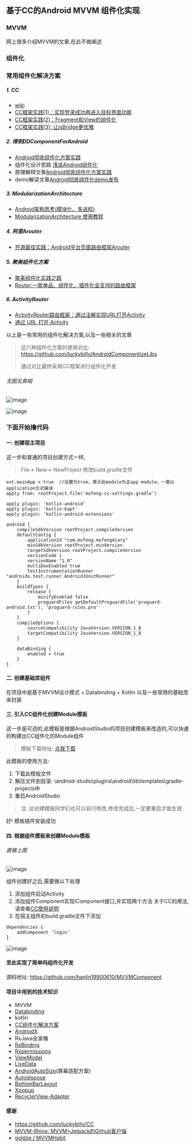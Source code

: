 ## 基于CC的Android MVVM 组件化实现
### MVVM
网上很多介绍MVVM的文章,在此不做阐述
### 组件化

### 常用组件化解决方案
##### 1. CC
- [wiki](https://github.com/luckybilly/CC/wiki)
- [CC框架实践(1)：实现登录成功再进入目标界面功能](https://github.com/luckybilly/CC/wiki/CC%E6%A1%86%E6%9E%B6%E5%AE%9E%E8%B7%B5(1)%EF%BC%9A%E5%AE%9E%E7%8E%B0%E7%99%BB%E5%BD%95%E6%88%90%E5%8A%9F%E5%86%8D%E8%BF%9B%E5%85%A5%E7%9B%AE%E6%A0%87%E7%95%8C%E9%9D%A2%E5%8A%9F%E8%83%BD)
- [CC框架实践(2)：Fragment和View的组件化](https://github.com/luckybilly/CC/wiki/CC%E6%A1%86%E6%9E%B6%E5%AE%9E%E8%B7%B5(2)%EF%BC%9AFragment%E5%92%8CView%E7%9A%84%E7%BB%84%E4%BB%B6%E5%8C%96)
- [CC框架实践(3): 让jsBridge更优雅](https://github.com/luckybilly/CC/wiki/CC%E6%A1%86%E6%9E%B6%E5%AE%9E%E8%B7%B5(3):-%E8%AE%A9jsBridge%E6%9B%B4%E4%BC%98%E9%9B%85)
##### 2. 得到DDComponentForAndroid
- [Android彻底组件化方案实践](https://www.jianshu.com/p/1b1d77f58e84)
- 组件化设计思路 [浅谈Android组件化](https://mp.weixin.qq.com/s/RAOjrpie214w0byRndczmg)
- 原理解释文章[Android彻底组件化方案实践](http://www.jianshu.com/p/1b1d77f58e84)
- demo解读文章[Android彻底组件化demo发布](http://www.jianshu.com/p/59822a7b2fad)
##### 3. ModularizationArchitecture
- [Android架构思考(模块化、多进程)](http://blog.spinytech.com/2016/12/28/android_modularization/)
- [ModularizationArchitecture 使用教程](http://blog.spinytech.com/2017/02/01/ma_get_start_cn/)
##### 4. 阿里Arouter
- [开源最佳实践：Android平台页面路由框架Arouter](https://yq.aliyun.com/articles/71687?spm=5176.100240.searchblog.7.8os9Go)
##### 5. 聚美组件化方案
- [聚美组件化实践之路](https://juejin.im/post/5a4b4425518825128654eef4)
- [Router:一款单品、组件化、插件化全支持的路由框架](https://juejin.im/post/5a37771f6fb9a0450e7636e0)
##### 6. ActivityRouter
- [ActivityRouter路由框架：通过注解实现URL打开Activity](https://joyrun.github.io/2016/08/01/ActivityRouter/)
- [通过 URL 打开 Activity](https://mzule.github.io/2016/04/11/%E9%80%9A%E8%BF%87URL%E6%89%93%E5%BC%80Activity/)

以上是一些常用的组件化解决方案,以及一些相关的文章

> 这六种组件化方案的使用对比:
> https://github.com/luckybilly/AndroidComponentizeLibs
> 
> 通过对比最终采用CC框架进行组件化开发

###### 无图无真相
![image](https://raw.githubusercontent.com/hanlin19900610/MVVMComponent/master/screen/create_module3.gif)

![image](https://raw.githubusercontent.com/hanlin19900610/MVVMComponent/master/screen/img1.png)

### 下面开始撸代码
#### 一. 创建宿主项目
这一步和普通的项目创建方式一样,
> File-> New-> NewProject
修改build.gradle文件
```
ext.mainApp = true  //设置为true，表示此module为主app module，一直以application方式编译
apply from: rootProject.file('mufeng-cc-settings.gradle')

apply plugin: 'kotlin-android'
apply plugin: 'kotlin-kapt'
apply plugin: 'kotlin-android-extensions'

android {
    compileSdkVersion rootProject.compileVersion
    defaultConfig {
        applicationId "com.mufeng.mufengdiary"
        minSdkVersion rootProject.minVersion
        targetSdkVersion rootProject.compileVersion
        versionCode 1
        versionName "1.0"
        multiDexEnabled true
        testInstrumentationRunner "androidx.test.runner.AndroidJUnitRunner"
    }
    buildTypes {
        release {
            minifyEnabled false
            proguardFiles getDefaultProguardFile('proguard-android.txt'), 'proguard-rules.pro'
        }
    }
    compileOptions {
        sourceCompatibility JavaVersion.VERSION_1_8
        targetCompatibility JavaVersion.VERSION_1_8
    }

    dataBinding {
        enabled = true
    }
}
```
#### 二. 创建基础库组件
在项目中是基于MVVM设计模式 + Databinding + Kotlin 以及一些常用的基础库来封装
#### 三. 引入CC组件化创建Module模板
这一步是可选的,此模板是根据AndroidStudio的项目创建模板来改造的,可以快速的构建出CC组件化的Module组件

> 模板下载地址: [点我下载](https://github.com/hanlin19900610/MVVMComponent/raw/master/art/NewMuFengComponent.zip)

此模板的使用方法:

1. 下载此模板文件
2. 解压文件到目录: \android-studio\plugins\android\lib\templates\gradle-projects中
3. 重启AndroidStudio

> 注: 此创建模板同学们也可以自行修改,修改完成后,一定要重启才能生效

好! 模板插件安装成功

#### 四. 根据组件模板来创建Module模板
###### 直接上图
![image](https://raw.githubusercontent.com/hanlin19900610/MVVMComponent/master/screen/create_module.gif)

组件创建好之后,需要做以下处理
1. 添加组件启动Activity
2. 添加组件Component实现IComponent接口,并实现两个方法 关于CC的用法,请查看[CC使用说明](https://github.com/luckybilly/CC)
3. 在宿主组件的build.gradle文件下添加
```
dependencies {
    addComponent 'login'
}
```
![image](https://github.com/hanlin19900610/MVVMComponent/blob/master/screen/create_module2.gif?raw=true)


#### 至此实现了简单吗组件化开发
源码地址: https://github.com/hanlin19900610/MVVMComponent

#### 项目中用到的技术知识
- MVVM
- [Databinding](https://developer.android.google.cn/topic/libraries/data-binding/start)
- kotlin
- [CC组件化解决方案](https://github.com/luckybilly/CC)
- [AndroidX](https://developer.android.google.cn/reference/androidx/classes)
- RxJava全家桶
- [RxBinding](https://github.com/JakeWharton/RxBinding)
- [Rxpermissions](https://github.com/tbruyelle/RxPermissions)
- [ViewModel](https://developer.android.google.cn/topic/libraries/architecture/viewmodel)
- [LiveData](https://developer.android.google.cn/topic/libraries/architecture/livedata)
- [AndroidAutoSize](https://github.com/JessYanCoding/AndroidAutoSize)(屏幕适配方案)
- [Autodispose](https://github.com/uber/AutoDispose)
- [BottomBarLayout](https://github.com/chaychan/BottomBarLayout)
- [Xpopup](https://github.com/li-xiaojun/XPopup)
- [RecyclerView-Adapter](https://github.com/evant/binding-collection-adapter)


#### 感谢
- https://github.com/luckybilly/CC
- [MVVM-Rhine: MVVM+Jetpack的Github客户端](https://link.juejin.im/?target=https%3A%2F%2Fgithub.com%2Fqingmei2%2FMVVM-Rhine)
- [goldze / MVVMHabit](https://github.com/goldze/MVVMHabit)
